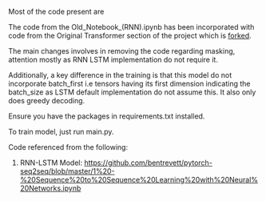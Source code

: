Most of the code present are 

The code from the Old_Notebook_(RNN).ipynb has been incorporated with code from the Original Transformer section of the project which is [forked](https://github.com/chence08/ChineseNMT).

The main changes involves in removing the code regarding masking, attention mostly as RNN LSTM implementation
do not require it.

Additionally, a key difference in the training is that this model do not incorporate batch_first i.e tensors having
its first dimension indicating the batch_size as LSTM default implementation do not assume this. It also only does greedy decoding.

Ensure you have the packages in requirements.txt installed.

To train model, just run main.py.

Code referenced from the following:
1. RNN-LSTM Model: https://github.com/bentrevett/pytorch-seq2seq/blob/master/1%20-%20Sequence%20to%20Sequence%20Learning%20with%20Neural%20Networks.ipynb
